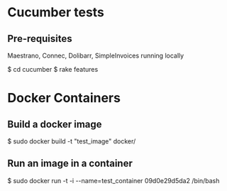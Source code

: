 # Cucumber tests
## Pre-requisites
Maestrano, Connec, Dolibarr, SimpleInvoices running locally

$ cd cucumber
$ rake features

# Docker Containers
## Build a docker image
$ sudo docker build -t "test_image" docker/

## Run an image in a container
$ sudo docker run -t -i --name=test_container 09d0e29d5da2 /bin/bash